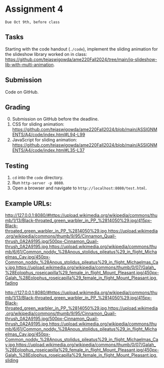 # Assignment 4
`Due Oct 9th, before class`

## Tasks

Starting with the code handout (`./code`), implement the sliding animation for the slideshow library worked on in class: https://github.com/tejaswigowda/ame220Fall2024/tree/main/jq-slideshow-lib-with-multi-animation. 

## Submission
Code on GitHub.

## Grading
0. Submission on GitHub before the deadline.
1. CSS for sliding animation: https://github.com/tejaswigowda/ame220Fall2024/blob/main/ASSIGNMENTS/A4/code/index.html#L94-L99
2. JavaScript for sliding animation: https://github.com/tejaswigowda/ame220Fall2024/blob/main/ASSIGNMENTS/A4/code/index.html#L35-L37

## Testing
1. `cd` into the `code` directory.
2. Run `http-server -p 8080`.
3. Open a browser and navigate to `http://localhost:8080/test.html`.

## Example URLs:

<http://127.0.0.1:8080/#https://upload.wikimedia.org/wikipedia/commons/thumb/1/13/Black-throated_green_warbler_in_PP_%2814050%29.jpg/415px-Black-throated_green_warbler_in_PP_%2814050%29.jpg,https://upload.wikimedia.org/wikipedia/commons/thumb/9/95/Cinnamon_Quail-thrush_0A2A9195.jpg/500px-Cinnamon_Quail-thrush_0A2A9195.jpg,https://upload.wikimedia.org/wikipedia/commons/thumb/6/61/Common_noddy_%28Anous_stolidus_pileatus%29_in_flight_Michaelmas_Cay.jpg/450px-Common_noddy_%28Anous_stolidus_pileatus%29_in_flight_Michaelmas_Cay.jpg,https://upload.wikimedia.org/wikipedia/commons/thumb/0/07/Galah_%28Eolophus_roseicapilla%29_female_in_flight_Mount_Pleasant.jpg/450px-Galah_%28Eolophus_roseicapilla%29_female_in_flight_Mount_Pleasant.jpg,fading>


<http://127.0.0.1:8080/#https://upload.wikimedia.org/wikipedia/commons/thumb/1/13/Black-throated_green_warbler_in_PP_%2814050%29.jpg/415px-Black-throated_green_warbler_in_PP_%2814050%29.jpg,https://upload.wikimedia.org/wikipedia/commons/thumb/9/95/Cinnamon_Quail-thrush_0A2A9195.jpg/500px-Cinnamon_Quail-thrush_0A2A9195.jpg,https://upload.wikimedia.org/wikipedia/commons/thumb/6/61/Common_noddy_%28Anous_stolidus_pileatus%29_in_flight_Michaelmas_Cay.jpg/450px-Common_noddy_%28Anous_stolidus_pileatus%29_in_flight_Michaelmas_Cay.jpg,https://upload.wikimedia.org/wikipedia/commons/thumb/0/07/Galah_%28Eolophus_roseicapilla%29_female_in_flight_Mount_Pleasant.jpg/450px-Galah_%28Eolophus_roseicapilla%29_female_in_flight_Mount_Pleasant.jpg,sliding>
